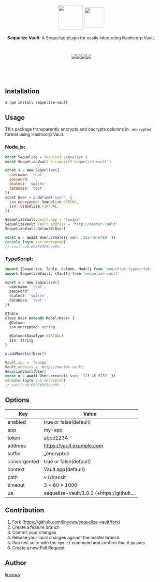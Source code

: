 <h1 align="center"><a href="http://docs.sequelizejs.com/"><img src="https://polidog.jp/images/sequelize.png" height="80" align="middle"></a> <a href="https://www.vaultproject.io/"><img src="https://s3.amazonaws.com/hashicorp-marketing-web-assets/brand/Vault_PrimaryLogo_FullColor.HkwAATB6e.svg" height="65" align="middle"></a></h1>

<p align="center"><strong>Sequelize Vault</strong>: A Sequelize plugin for easily integrating Hashicorp Vault.</p> <br>

<p align="center">
<a href="https://www.npmjs.com/package/sequelize-vault" title="npm"><img src="https://img.shields.io/npm/v/sequelize-vault.svg?style=for-the-badge"></a><a href="https://travis-ci.org/linyows/sequelize-vault" title="travis"><img src="https://img.shields.io/travis/linyows/sequelize-vault.svg?style=for-the-badge"></a><a href="https://codecov.io/gh/linyows/sequelize-vault" title="codecov.io"><img src="https://img.shields.io/codecov/c/gh/linyows/sequelize-vault.svg?style=for-the-badge"></a><a href="https://github.com/linyows/sequelize-vault/blob/master/LICENSE" title="MIT License"><img src="https://img.shields.io/badge/license-MIT-blue.svg?style=for-the-badge"></a>
</p> <br><br><br>

Installation
------------

```sh
$ npm install sequelize-vault
```

Usage
-----

This package transparently encrypts and decrypts columns in `_encrypted` format using Hashicorp Vault.

### Node.js:

```js
const Sequelize = require('sequelize')
const SequelizeVault = require('sequelize-vault')

const s = new Sequelize({
  username: 'root',
  password: '',
  dialect: 'sqlite',
  database: 'test',
})
const User = s.define('user', {
  ssn_encrypted: Sequelize.STRING,
  ssn: Sequelize.VIRTUAL,
})

SequelizeVault.Vault.app = 'fooapp'
SequelizeVault.Vault.address = 'http://master-vault'
SequelizeVault.default(User)

const u = await User.create({ ssn: '123-45-6789' })
console.log(u.ssn_encrypted)
// vault:v0:EE3EV8P5hyo9h...
```

### TypeScript:

```ts
import {Sequelize, Table, Column, Model} from 'sequelize-typescript'
import SequelizeVault, {Vault} from 'sequelize-vault'

const s = new Sequelize({
  username: 'root',
  password: '',
  dialect: 'sqlite',
  database: 'test',
})

@Table
class User extends Model<User> {
  @Column
  ssn_encrypted: string

  @Column(DataType.VIRTUAL)
  ssn: string
}

s.addModels([User])

Vault.app = 'fooapp'
Vault.address = 'http://master-vault'
SequlizeVault(User)
const u = await User.create({ ssn: '123-45-6789' })
console.log(u.ssn_encrypted)
// vault:v0:EE3EV8P5hyo9h...
```

Options
-------

Key           | Value
---           | ---
enabled       | true or false(default)
app           | my-app
token         | abcd1234
address       | https://vault.example.com
suffix        | \_encrypted
convergented  | true or false(default)
context       | Vault.app(default)
path          | v1/transit
timeout       | 3 * 60 * 1000
ua            | sequelize-vault/1.0.0 (+https://github....

Contribution
------------

1. Fork (https://github.com/linyows/sequelize-vault/fork)
1. Create a feature branch
1. Commit your changes
1. Rebase your local changes against the master branch
1. Run test suite with the `npm ci` command and confirm that it passes
1. Create a new Pull Request

Author
------

[linyows](https://github.com/linyows)


